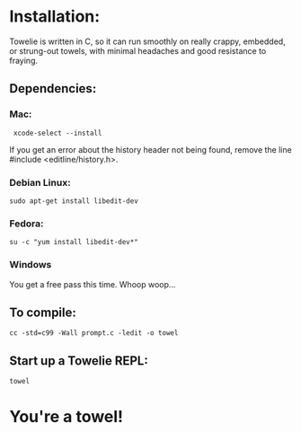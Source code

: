 # Installation:

Towelie is written in C, so it can run smoothly on really crappy, embedded, or strung-out towels, with minimal headaches and good resistance to fraying.

## Dependencies:

### Mac:
     
     xcode-select --install
     
If you get an error about the history header not being found, remove the line #include <editline/history.h>.

### Debian Linux:

    sudo apt-get install libedit-dev
    
### Fedora:

    su -c "yum install libedit-dev*"
    
### Windows

You get a free pass this time. Whoop woop...

## To compile:

    cc -std=c99 -Wall prompt.c -ledit -o towel

## Start up a Towelie REPL:

    towel
    
# You're a towel!
